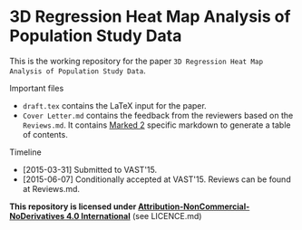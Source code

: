# 3D Regression Heat Map Analysis of Population Study Data

This is the working repository for the paper `3D Regression Heat Map Analysis of Population Study Data`.

Important files

- `draft.tex` contains the LaTeX input for the paper.
- `Cover Letter.md` contains the feedback from the reviewers based on the `Reviews.md`. It contains [Marked 2](http://marked2app.com/) specific markdown to generate a table of contents.

Timeline

- [2015-03-31] Submitted to VAST'15.
- [2015-06-07] Conditionally accepted at VAST'15. Reviews can be found at Reviews.md.

**This repository is licensed under [Attribution-NonCommercial-NoDerivatives 4.0 International](https://creativecommons.org/licenses/by-nc-nd/4.0/)** (see LICENCE.md)

